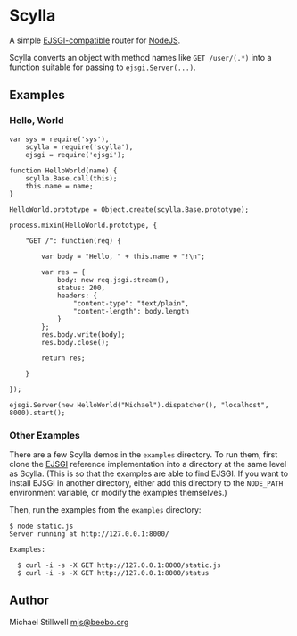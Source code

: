 # Scylla

A simple [EJSGI-compatible](http://github.com/isaacs/ejsgi) router for
[NodeJS](http://nodejs.org/).

Scylla converts an object with method names like `GET /user/(.*)` into a
function suitable for passing to `ejsgi.Server(...)`.

## Examples

### Hello, World

    var sys = require('sys'),
        scylla = require('scylla'),
        ejsgi = require('ejsgi');

    function HelloWorld(name) {
        scylla.Base.call(this);
        this.name = name;
    }

    HelloWorld.prototype = Object.create(scylla.Base.prototype);

    process.mixin(HelloWorld.prototype, {

        "GET /": function(req) {
        
            var body = "Hello, " + this.name + "!\n";

            var res = {
                body: new req.jsgi.stream(),
                status: 200,
                headers: {
                    "content-type": "text/plain",
                    "content-length": body.length
                }
            };
            res.body.write(body);
            res.body.close();

            return res;

        }

    });

    ejsgi.Server(new HelloWorld("Michael").dispatcher(), "localhost", 8000).start();

### Other Examples

There are a few Scylla demos in the `examples` directory.  To run them,
first clone the [EJSGI](http://github.com/isaacs/ejsgi) reference
implementation into a directory at the same level as Scylla.  (This is so
that the examples are able to find EJSGI.  If you want to install EJSGI in
another directory, either add this directory to the `NODE_PATH` environment
variable, or modify the examples themselves.)

Then, run the examples from the `examples` directory:

    $ node static.js 
    Server running at http://127.0.0.1:8000/

    Examples:

      $ curl -i -s -X GET http://127.0.0.1:8000/static.js
      $ curl -i -s -X GET http://127.0.0.1:8000/status

## Author

Michael Stillwell <mjs@beebo.org>
